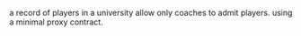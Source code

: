 a record of players in a university
allow only coaches to admit players.
using a minimal proxy contract.

